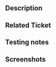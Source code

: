 ## Description

<Description text>

## Related Ticket

<Related ticket URL>

## Testing notes

<Testing notes text>

## Screenshots

<Screenshots attachements>